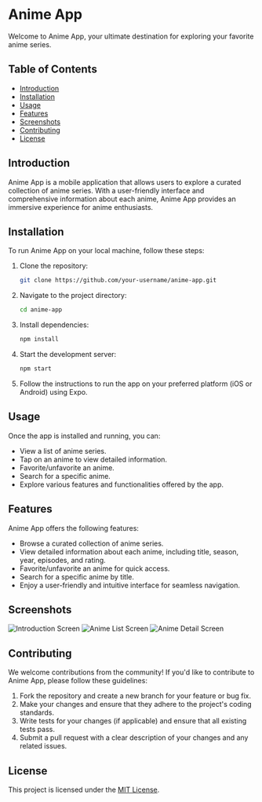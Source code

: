# Anime App

Welcome to Anime App, your ultimate destination for exploring your favorite anime series.

## Table of Contents

- [Introduction](#introduction)
- [Installation](#installation)
- [Usage](#usage)
- [Features](#features)
- [Screenshots](#screenshots)
- [Contributing](#contributing)
- [License](#license)

## Introduction

Anime App is a mobile application that allows users to explore a curated collection of anime series. With a user-friendly interface and comprehensive information about each anime, Anime App provides an immersive experience for anime enthusiasts.

## Installation

To run Anime App on your local machine, follow these steps:

1. Clone the repository:

   ```bash
   git clone https://github.com/your-username/anime-app.git
   ```

2. Navigate to the project directory:

   ```bash
   cd anime-app
   ```

3. Install dependencies:

   ```bash
   npm install
   ```

4. Start the development server:

   ```bash
   npm start
   ```

5. Follow the instructions to run the app on your preferred platform (iOS or Android) using Expo.

## Usage

Once the app is installed and running, you can:

- View a list of anime series.
- Tap on an anime to view detailed information.
- Favorite/unfavorite an anime.
- Search for a specific anime.
- Explore various features and functionalities offered by the app.

## Features

Anime App offers the following features:

- Browse a curated collection of anime series.
- View detailed information about each anime, including title, season, year, episodes, and rating.
- Favorite/unfavorite an anime for quick access.
- Search for a specific anime by title.
- Enjoy a user-friendly and intuitive interface for seamless navigation.

## Screenshots

![Introduction Screen](/screenshots/introduction.jpeg)
![Anime List Screen](/screenshots/anime_list.jpeg)
![Anime Detail Screen](/screenshots/anime_detail.jpeg)

## Contributing

We welcome contributions from the community! If you'd like to contribute to Anime App, please follow these guidelines:

1. Fork the repository and create a new branch for your feature or bug fix.
2. Make your changes and ensure that they adhere to the project's coding standards.
3. Write tests for your changes (if applicable) and ensure that all existing tests pass.
4. Submit a pull request with a clear description of your changes and any related issues.

## License

This project is licensed under the [MIT License](LICENSE).